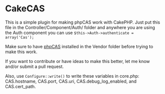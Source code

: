 CakeCAS
=======

This is a simple plugin for making phpCAS work with CakePHP. Just put this file in the Controller/Component/Auth/ folder and anywhere you are using the Auth component you can use ```$this->Auth->authenticate = array('Cas');```

Make sure to have [phpCAS](https://wiki.jasig.org/display/CASC/phpCAS) installed in the Vendor folder before trying to make this work.  

If you want to contribute or have ideas to make this better, let me know and/or submit a pull request.

Also, use ```Configure::write()``` to write these variables in core.php: CAS.hostname, CAS.port, CAS.uri, CAS.debug\_log\_enabled, and CAS.cert_path.

